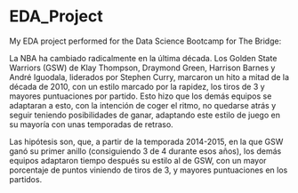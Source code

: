 # EDA_Project
My EDA project performed for the Data Science Bootcamp for The Bridge:

La NBA ha cambiado radicalmente en la última década. Los Golden State Warriors (GSW) de Klay Thompson, Draymond Green, Harrison Barnes y André Iguodala, liderados por Stephen Curry, marcaron un hito a mitad de la década de 2010, con un estilo marcado por la rapidez, los tiros de 3 y mayores puntuaciones por partido. Esto hizo que los demás equipos se adaptaran a esto, con la intención de coger el ritmo, no quedarse atrás y seguir teniendo posibilidades de ganar, adaptando este estilo de juego en su mayoría con unas temporadas de retraso.

Las hipótesis son, que, a partir de la temporada 2014-2015, en la que GSW ganó su primer anillo (consiguiendo 3 de 4 durante esos años), los demás equipos adaptaron tiempo después su estilo al de GSW, con un mayor porcentaje de puntos viniendo de tiros de 3, y mayores puntuaciones en los partidos.
